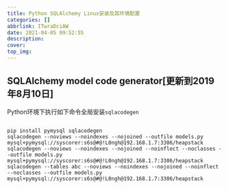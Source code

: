 ```yaml
---
title: Python SQLAlchemy Linux安装及其环境配置
categories: []
abbrlink: ITwraDciAW
date: 2021-04-05 09:52:55
description:
cover:
top_img:
---
```



## SQLAlchemy model code generator[更新到2019年8月10日]

Python环境下执行如下命令全局安装`sqlacodegen`

```shell script

pip install pymysql sqlacodegen
sqlacodegen --noviews --noindexes --nojoined --outfile models.py  mysql+pymysql://syscorer:s6s@#@!L0ngh@192.168.1.7:3306/heapstack 
sqlacodegen --noviews --noindexes --nojoined --noinflect --noclasses --outfile models.py  mysql+pymysql://syscorer:s6s@#@!L0ngh@192.168.1.7:3306/heapstack 
sqlacodegen --tables abc --noviews --noindexes --nojoined --noinflect --noclasses --outfile models.py  mysql+pymysql://syscorer:s6s@#@!L0ngh@192.168.1.7:3306/heapstack 

```
